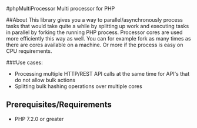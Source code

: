 #phpMultiProcessor
Multi processor for PHP

##About
This library gives you a way to parallel/asynchronously process tasks that would take quite a while by splitting up work and executing tasks in parallel by forking the running PHP process.
Processor cores are used more efficiently this way as well. You can for example fork as many times as there are cores available on a machine. Or more if the process is easy on CPU requirements. 

###Use cases:
- Processing multiple HTTP/REST API calls at the same time for API's that do not allow bulk actions
- Splitting bulk hashing operations over multiple cores

## Prerequisites/Requirements
- PHP 7.2.0 or greater